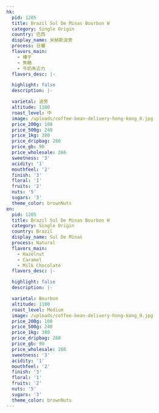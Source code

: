 ```yaml
---
hk:
  pid: 1205
  title: Brazil Sul De Minas Bourbon W
  category: Single Origin
  country: 巴西
  display_name: 米納斯波旁
  process: 日曬
  flavors_main:
    - 榛子
    - 焦糖
    - 牛奶朱古力
  flavors_desc: |-

  highlight: false
  description: |-

  varietal: 波旁
  altitude: 1100
  roast_level: 中
  image: /uploads/coffee-bean-delivery-hong-kong_0.jpg
  price_200g: 100
  price_500g: 240
  price_1kg: 380
  price_dripbag: 260
  price_gb: 90
  price_wholesale: 266
  sweetness: '3'
  acidity: '1'
  mouthfeel: '2'
  finish: '3'
  floral: '1'
  fruits: '2'
  nuts: '5'
  sugars: '3'
  theme_color: brownNuts
en:
  pid: 1205
  title: Brazil Sul De Minas Bourbon W
  category: Single Origin
  country: Brazil
  display_name: Sul De Minas
  process: Natural
  flavors_main:
    - Hazelnut
    - Caramel
    - Milk Chocolate
  flavors_desc: |-

  highlight: false
  description: |-

  varietal: Bourbon
  altitude: 1100
  roast_level: Medium
  image: /uploads/coffee-bean-delivery-hong-kong_0.jpg
  price_200g: 100
  price_500g: 240
  price_1kg: 380
  price_dripbag: 260
  price_gb: 90
  price_wholesale: 266
  sweetness: '3'
  acidity: '1'
  mouthfeel: '2'
  finish: '3'
  floral: '1'
  fruits: '2'
  nuts: '5'
  sugars: '3'
  theme_color: brownNuts
---
```

